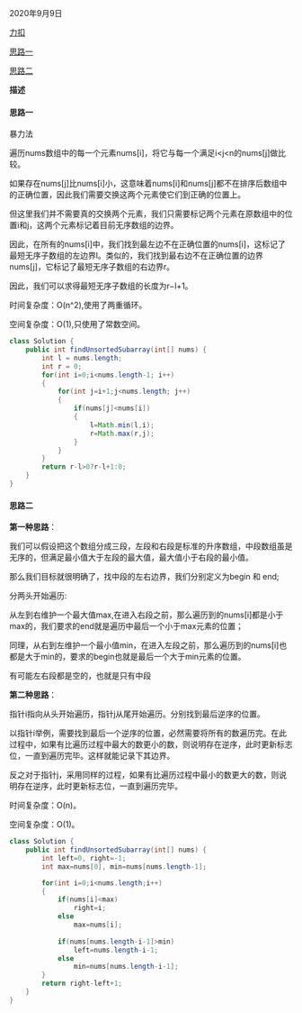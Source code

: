 2020年9月9日

[力扣](https://leetcode-cn.com/problems/shortest-unsorted-continuous-subarray/)

[思路一](#思路一)

[思路二](#思路二)

**描述**

#### 思路一

暴力法

遍历nums数组中的每一个元素nums[i]，将它与每一个满足i<j<n的nums[j]做比较。

如果存在nums[j]比nums[i]小，这意味着nums[i]和nums[j]都不在排序后数组中的正确位置，因此我们需要交换这两个元素使它们到正确的位置上。

但这里我们并不需要真的交换两个元素，我们只需要标记两个元素在原数组中的位置i和j，这两个元素标记着目前无序数组的边界。

因此，在所有的nums[i]中，我们找到最左边不在正确位置的nums[i]，这标记了最短无序子数组的左边界l。类似的，我们找到最右边不在正确位置的边界nums[j]，它标记了最短无序子数组的右边界r。

因此，我们可以求得最短无序子数组的长度为r−l+1。

时间复杂度：O(n^2),使用了两重循环。

空间复杂度：O(1),只使用了常数空间。

```java
class Solution {
    public int findUnsortedSubarray(int[] nums) {
        int l = nums.length;
        int r = 0;
        for(int i=0;i<nums.length-1; i++)
        {
            for(int j=i+1;j<nums.length; j++)
            {
                if(nums[j]<nums[i])
                {
                    l=Math.min(l,i);
                    r=Math.max(r,j);
                }
            }
        } 
        return r-l>0?r-l+1:0;
    }
}
```

#### 思路二

**第一种思路**：

我们可以假设把这个数组分成三段，左段和右段是标准的升序数组，中段数组虽是无序的，但满足最小值大于左段的最大值，最大值小于右段的最小值。

那么我们目标就很明确了，找中段的左右边界，我们分别定义为begin 和 end;

分两头开始遍历:

从左到右维护一个最大值max,在进入右段之前，那么遍历到的nums[i]都是小于max的，我们要求的end就是遍历中最后一个小于max元素的位置；

同理，从右到左维护一个最小值min，在进入左段之前，那么遍历到的nums[i]也都是大于min的，要求的begin也就是最后一个大于min元素的位置。

有可能左右段都是空的，也就是只有中段


**第二种思路**：

指针i指向从头开始遍历，指针j从尾开始遍历。分别找到最后逆序的位置。

以指针i举例，需要找到最后一个逆序的位置，必然需要将所有的数遍历完。在此过程中，如果有比遍历过程中最大的数更小的数，则说明存在逆序，此时更新标志位，一直到遍历完毕。这样就能记录下其边界。

反之对于指针j，采用同样的过程，如果有比遍历过程中最小的数更大的数，则说明存在逆序，此时更新标志位，一直到遍历完毕。

时间复杂度：O(n)。

空间复杂度：O(1)。

```java
class Solution {
    public int findUnsortedSubarray(int[] nums) {
        int left=0, right=-1;
        int max=nums[0], min=nums[nums.length-1];

        for(int i=0;i<nums.length;i++)
        {
            if(nums[i]<max)
                right=i;
            else 
                max=nums[i];
            
            if(nums[nums.length-i-1]>min)
                left=nums.length-i-1;
            else  
                min=nums[nums.length-i-1];
        }
        return right-left+1;
    }
}
```
